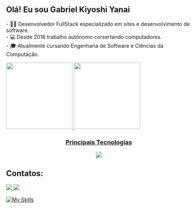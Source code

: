 ## Olá! Eu sou Gabriel Kiyoshi Yanai

<p>- 👨‍💻 Desenvolvedor FullStack especializado em sites e desenvolvimento de software. </br>
- 💻 Desde 2018 trabalho autônomo corsertando computadores.  </br>
- 🎓 Atualmente cursando Engenharia de Software e Ciências da Computação.  </br>

<div>
  <a href="https://github.com/Gabriel292Yanai">
  <img loading="lazy" height="180em" src="https://github-readme-stats.vercel.app/api/top-langs/?username=Gabriel292Yanai&layout=compact&langs_count=7&theme=dracula"/>
  <img loading="lazy" height="180em" src="https://github-readme-stats.vercel.app/api?username=Gabriel292Yanai&show_icons=true&theme=dracula&include_all_commits=true&count_private=true"/>
</div>

<h3 align="center">Principais Tecnologias</h3>
<div align="center">
  <a href="https://skillicons.dev">
    <img src="https://skillicons.dev/icons?i=c, css, html, js, java, nodejs, py, react, mysql" />
  </a>
</div>

## Contatos:
<div>
  <a href="mailto:gkyanai292@gmail.com">
    <img src="https://img.shields.io/badge/Gmail-D14836?style=for-the-badge&logo=gmail&logoColor=white"/>
  </a>
  <a href="https://www.linkedin.com/in/gabriel-kiyoshi-yanai-3aa2171a7">
    <img src="https://img.shields.io/badge/LinkedIn-0077B5?style=for-the-badge&logo=linkedin&logoColor=white">
  </a>
</div>

[![My Skills](https://skillicons.dev/icons?i=java,kotlin,nodejs,figma&theme=light)](https://skillicons.dev)

